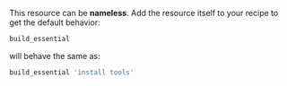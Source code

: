 This resource can be **nameless**. Add the resource itself to your
recipe to get the default behavior:

```ruby
build_essential
```

will behave the same as:

```ruby
build_essential 'install tools'
```
